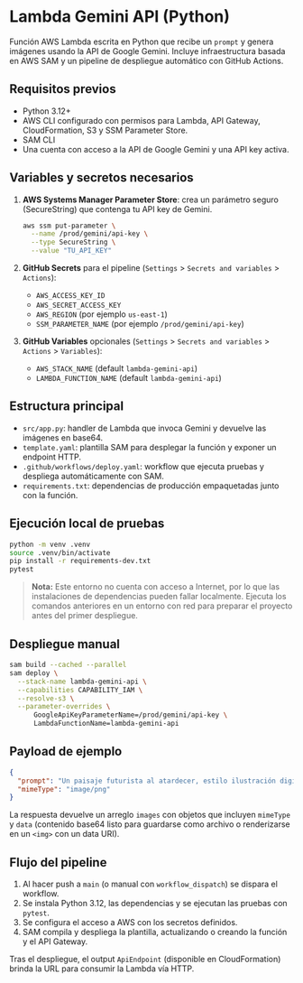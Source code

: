 # Lambda Gemini API (Python)

Función AWS Lambda escrita en Python que recibe un `prompt` y genera imágenes usando la API de Google Gemini. Incluye infraestructura basada en AWS SAM y un pipeline de despliegue automático con GitHub Actions.

## Requisitos previos

- Python 3.12+
- AWS CLI configurado con permisos para Lambda, API Gateway, CloudFormation, S3 y SSM Parameter Store.
- SAM CLI
- Una cuenta con acceso a la API de Google Gemini y una API key activa.

## Variables y secretos necesarios

1. **AWS Systems Manager Parameter Store**: crea un parámetro seguro (SecureString) que contenga tu API key de Gemini.
   ```bash
   aws ssm put-parameter \
     --name /prod/gemini/api-key \
     --type SecureString \
     --value "TU_API_KEY"
   ```

2. **GitHub Secrets** para el pipeline (`Settings` > `Secrets and variables` > `Actions`):
   - `AWS_ACCESS_KEY_ID`
   - `AWS_SECRET_ACCESS_KEY`
   - `AWS_REGION` (por ejemplo `us-east-1`)
   - `SSM_PARAMETER_NAME` (por ejemplo `/prod/gemini/api-key`)

3. **GitHub Variables** opcionales (`Settings` > `Secrets and variables` > `Actions` > `Variables`):
   - `AWS_STACK_NAME` (default `lambda-gemini-api`)
   - `LAMBDA_FUNCTION_NAME` (default `lambda-gemini-api`)

## Estructura principal

- `src/app.py`: handler de Lambda que invoca Gemini y devuelve las imágenes en base64.
- `template.yaml`: plantilla SAM para desplegar la función y exponer un endpoint HTTP.
- `.github/workflows/deploy.yaml`: workflow que ejecuta pruebas y despliega automáticamente con SAM.
- `requirements.txt`: dependencias de producción empaquetadas junto con la función.

## Ejecución local de pruebas

```bash
python -m venv .venv
source .venv/bin/activate
pip install -r requirements-dev.txt
pytest
```

> **Nota:** Este entorno no cuenta con acceso a Internet, por lo que las instalaciones de dependencias pueden fallar localmente. Ejecuta los comandos anteriores en un entorno con red para preparar el proyecto antes del primer despliegue.

## Despliegue manual

```bash
sam build --cached --parallel
sam deploy \
  --stack-name lambda-gemini-api \
  --capabilities CAPABILITY_IAM \
  --resolve-s3 \
  --parameter-overrides \
      GoogleApiKeyParameterName=/prod/gemini/api-key \
      LambdaFunctionName=lambda-gemini-api
```

## Payload de ejemplo

```json
{
  "prompt": "Un paisaje futurista al atardecer, estilo ilustración digital",
  "mimeType": "image/png"
}
```

La respuesta devuelve un arreglo `images` con objetos que incluyen `mimeType` y `data` (contenido base64 listo para guardarse como archivo o renderizarse en un `<img>` con un data URI).

## Flujo del pipeline

1. Al hacer push a `main` (o manual con `workflow_dispatch`) se dispara el workflow.
2. Se instala Python 3.12, las dependencias y se ejecutan las pruebas con `pytest`.
3. Se configura el acceso a AWS con los secretos definidos.
4. SAM compila y despliega la plantilla, actualizando o creando la función y el API Gateway.

Tras el despliegue, el output `ApiEndpoint` (disponible en CloudFormation) brinda la URL para consumir la Lambda vía HTTP.
